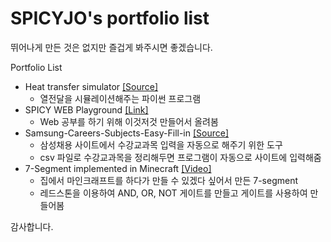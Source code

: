 # SPICYJO's portfolio list
뛰어나게 만든 것은 없지만 즐겁게 봐주시면 좋겠습니다.

Portfolio List
- Heat transfer simulator [[Source]](https://github.com/SPICYJO/thermal-fin-simulator/tree/mechlab2)
  - 열전달을 시뮬레이션해주는 파이썬 프로그램
- SPICY WEB Playground [[Link]](http://spicyweb.pythonanywhere.com/)
  - Web 공부를 하기 위해 이것저것 만들어서 올려봄
- Samsung-Careers-Subjects-Easy-Fill-in [[Source]](https://github.com/SPICYJO/samsung-careers-subjects-easy-fillin)
  - 삼성채용 사이트에서 수강교과목 입력을 자동으로 해주기 위한 도구
  - csv 파일로 수강교과목을 정리해두면 프로그램이 자동으로 사이트에 입력해줌
- 7-Segment implemented in Minecraft [[Video]](https://www.youtube.com/watch?v=Lc_JC8Pt12k&t=135s)
  - 집에서 마인크래프트를 하다가 만들 수 있겠다 싶어서 만든 7-segment
  - 레드스톤을 이용하여 AND, OR, NOT 게이트를 만들고 게이트를 사용하여 만들어봄


감사합니다.
